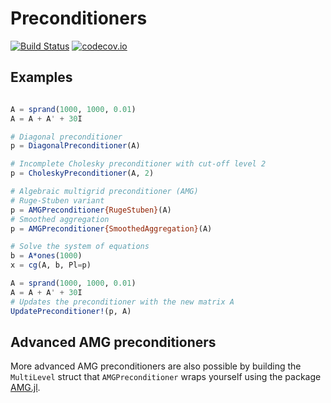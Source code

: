 # Preconditioners

[![Build Status](https://travis-ci.org/JuliaLinearAlgebra/Preconditioners.jl.svg?branch=master)](https://travis-ci.org/JuliaLinearAlgebra/Preconditioners.jl) [![codecov.io](http://codecov.io/github/JuliaLinearAlgebra/Preconditioners.jl/coverage.svg?branch=master)](http://codecov.io/github/JuliaLinearAlgebra/Preconditioners.jl?branch=master)

## Examples

```julia

A = sprand(1000, 1000, 0.01)
A = A + A' + 30I

# Diagonal preconditioner
p = DiagonalPreconditioner(A)

# Incomplete Cholesky preconditioner with cut-off level 2
p = CholeskyPreconditioner(A, 2)

# Algebraic multigrid preconditioner (AMG)
# Ruge-Stuben variant
p = AMGPreconditioner{RugeStuben}(A)
# Smoothed aggregation
p = AMGPreconditioner{SmoothedAggregation}(A)

# Solve the system of equations
b = A*ones(1000)
x = cg(A, b, Pl=p)

A = sprand(1000, 1000, 0.01)
A = A + A' + 30I
# Updates the preconditioner with the new matrix A
UpdatePreconditioner!(p, A)

```


## Advanced AMG preconditioners

More advanced AMG preconditioners are also possible by building the `MultiLevel` struct that `AMGPreconditioner` wraps yourself using the package [AMG.jl](https://github.com/JuliaLinearAlgebra/AlgebraicMultigrid.jl).
